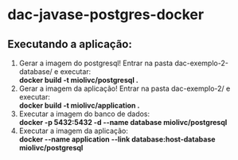 # dac-javase-postgres-docker

## Executando a aplicação: 

1. Gerar a imagem do postgresql! Entrar na pasta dac-exemplo-2-database/ e executar:<br><strong>docker build -t miolivc/postgresql . </strong>
2. Gerar a imagem da aplicação! Entrar na pasta dac-exemplo-2/ e executar:<br><strong>docker build -t miolivc/application .</strong> 
3. Executar a imagem do banco de dados: <br><strong>docker -p 5432:5432 -d --name database miolivc/postgresql </strong>
4. Executar a imagem da aplicação: <br><strong>docker --name application --link database:host-database miolivc/postgresql </strong>
